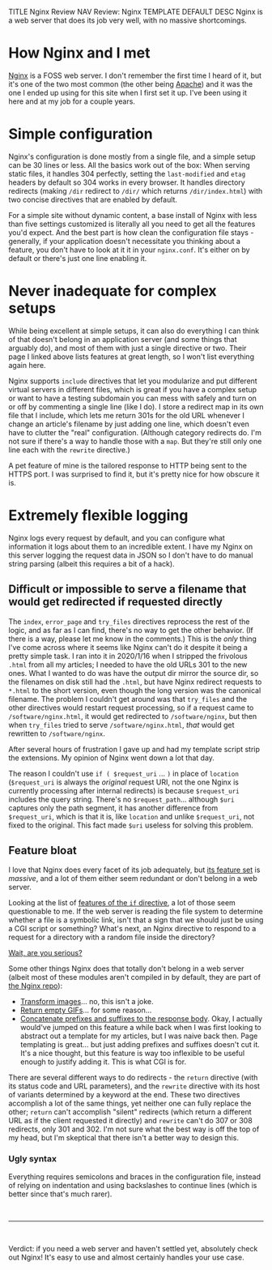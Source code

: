 TITLE Nginx Review
NAV Review: Nginx
TEMPLATE DEFAULT
DESC Nginx is a web server that does its job very well, with no massive shortcomings.

# How Nginx and I met

[Nginx](https://nginx.org/en/) is a FOSS web server. I don't remember the first time I heard of it, but it's one of the two most common (the other being [Apache](https://httpd.apache.org/)) and it was the one I ended up using for this site when I first set it up. I've been using it here and at my job for a couple years.

<h1 class="good">Simple configuration</h1>

Nginx's configuration is done mostly from a single file, and a simple setup can be 30 lines or less. All the basics work out of the box: When serving static files, it handles 304 perfectly, setting the `last-modified` and `etag` headers by default so 304 works in every browser. It handles directory redirects (making `/dir` redirect to `/dir/` which returns `/dir/index.html`) with two concise directives that are enabled by default.

For a simple site without dynamic content, a base install of Nginx with less than five settings customized is literally all you need to get all the features you'd expect. And the best part is how clean the configuration file stays - generally, if your application doesn't necessitate you thinking about a feature, you don't have to look at it it in your `nginx.conf`. It's either on by default or there's just one line enabling it.

<h1 class="good">Never inadequate for complex setups</h1>

While being excellent at simple setups, it can also do everything I can think of that doesn't belong in an application server (and some things that arguably do), and most of them with just a single directive or two. Their page I linked above lists features at great length, so I won't list everything again here.

Nginx supports `include` directives that let you modularize and put different virtual servers in different files, which is great if you have a complex setup or want to have a testing subdomain you can mess with safely and turn on or off by commenting a single line (like I do). I store a redirect map in its own file that I include, which lets me return 301s for the old URL whenever I change an article's
filename by just adding one line, which doesn't even have to clutter the "real" configuration. (Although category redirects do. I'm not sure if there's a way to handle those with a `map`. But they're still only one line each with the `rewrite` directive.)

A pet feature of mine is the tailored response to HTTP being sent to the HTTPS port. I was surprised to find it, but it's pretty nice for how obscure it is.

<h1 class="good">Extremely flexible logging</h1>

Nginx logs every request by default, and you can configure what information it logs about them to an incredible extent. I have my Nginx on this server logging the request data in JSON so I don't have to do manual string parsing (albeit this requires a bit of a hack).

<h2 class="bad">Difficult or impossible to serve a filename that would get redirected if requested directly</h2>

The `index`, `error_page` and `try_files` directives reprocess the rest of the logic, and as far as I can find, there's no way to get the other behavior. (If there is a way, please let me know in the comments.) This is the *only* thing I've come across where it seems like Nginx can't do it despite it being a pretty simple task. I ran into it in 2020/1/16 when I stripped the frivolous `.html` from all my articles; I needed to have the old URLs 301 to the new ones. What I wanted to do was have the output dir mirror the source dir, so the filenames on disk still had the `.html`, but have Nginx redirect requests to `*.html` to the short version, even though the long version was the canonical filename. The problem I couldn't get around was that `try_files` and the other directives would restart request processing, so if a request came to `/software/nginx.html`, it would get redirected to `/software/nginx`, but then when `try_files` tried to serve `/software/nginx.html`, *that* would get rewritten to `/software/nginx`.

After several hours of frustration I gave up and had my template script strip the extensions. My opinion of Nginx went down a lot that day.

The reason I couldn't use `if ( $request_uri` ... `)` in place of `location` (`$request_uri` is always the *original* request URI, not the one Nginx is currently processing after internal redirects) is because `$request_uri` includes the query string. There's no `$request_path`... although `$uri` captures only the path segment, it has another difference from `$request_uri`, which is that it is, like `location` and unlike `$request_uri`, not fixed to the original. This fact made `$uri` useless for solving this problem.

<h2 class="bad">Feature bloat</h2>

I love that Nginx does every facet of its job adequately, but [its feature set](https://nginx.org/en/docs/) is *massive*, and a lot of them either seem redundant or don't belong in a web server.

Looking at the list of <a href="https://nginx.org/en/docs/http/ngx_http_rewrite_module.html#if">features of the <code>if</code> directive</a>, a lot of those seem questionable to me. If the web server is reading the file system to determine whether a file is a symbolic link, isn't that a sign that we should just be using a CGI script or something? What's next, an Nginx directive to respond to a request for a directory with a random file inside the directory?

[Wait, are you serious?](https://nginx.org/en/docs/http/ngx_http_random_index_module.html)

Some other things Nginx does that totally don't belong in a web server (albeit most of these modules aren't compiled in by default, they are part of [the Nginx repo](https://github.com/nginx/nginx)):

* [Transform images](https://nginx.org/en/docs/http/ngx_http_image_filter_module.html)... no, this isn't a joke.
* [Return empty GIFs](https://nginx.org/en/docs/http/ngx_http_empty_gif_module.html)... for some reason...
* [Concatenate prefixes and suffixes to the response body](https://nginx.org/en/docs/http/ngx_http_addition_module.html). Okay, I actually would've jumped on this feature a while back when I was first looking to abstract out a template for my articles, but I was naive back then. Page templating is great... but just adding prefixes and suffixes doesn't cut it. It's a nice thought, but this feature is way too inflexible to be useful enough to justify adding it. This is what CGI is for.

There are several different ways to do redirects - the `return` directive (with its status code and URL parameters), and the `rewrite` directive with its host of variants determined by a keyword at the end. These two directives accomplish a lot of the same things, yet neither one can fully replace the other; `return` can't accomplish "silent" redirects (which return a different URL as if the client requested it directly) and `rewrite` can't do 307 or 308 redirects, only 301 and 302. I'm not sure what the best way is off the top of my head, but I'm skeptical that there isn't a better way to design this.

<h3 class="bad">Ugly syntax</h2>

Everything requires semicolons and braces in the configuration file, instead of relying on indentation and using backslashes to continue lines (which is better since that's much rarer).

<br>

---

<br>

Verdict: if you need a web server and haven't settled yet, absolutely check out Nginx! It's easy to use and almost certainly handles your use case.
